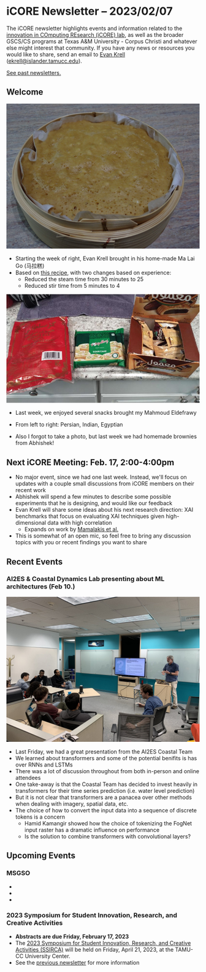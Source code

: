 # iCORE Newsletter – 2023/02/07

The iCORE newsletter highlights events and information related to the [innovation in COmputing REsearch (iCORE) lab](https://icore.tamucc.edu/),
as well as the broader GSCS/CS programs at Texas A&M University - Corpus Christi and whatever else might interest that community.
If you have any news or resources you would like to share, send an email to [Evan Krell](https://scholar.google.com/citations?user=jLuwYGAAAAAJ&hl=en) (ekrell@islander.tamucc.edu).

[See past newsletters.](https://github.com/ekrell/icore_website/tree/main/news)


## Welcome

![ma lai go](../img/malaigo.JPG)

- Starting the week of right, Evan Krell brought in his home-made Ma Lai Go (马拉糕)
- Based on [this recipe](https://www.google.com/url?sa=t&rct=j&q=&esrc=s&source=web&cd=&cad=rja&uact=8&ved=2ahUKEwiCxvjUt5P9AhX8m2oFHSz_CqwQFnoECAwQAQ&url=https%3A%2F%2Fthewoksoflife.com%2Fma-lai-go-chinese-steamed-cake%2F&usg=AOvVaw2QVep5hnj3Ee_zOk12dohW), with two changes based on experience:
  - Reduced the steam time from 30 minutes to 25
  - Reduced stir time from 5 minutes to 4
  
![snacks from Mahmoud](../img/icore_mahmoudsnacks.jpg)

- Last week, we enjoyed several snacks brought my Mahmoud Eldefrawy
- From left to right: Persian, Indian, Egyptian

- Also I forgot to take a photo, but last week we had homemade brownies from Abhishek!

## Next iCORE Meeting: Feb. 17, 2:00-4:00pm

- No major event, since we had one last week. Instead, we'll focus on updates with a couple small discussions from iCORE members on their recent work
- Abhishek will spend a few minutes to describe some possible experiments that he is designing, and would like our feedback
- Evan Krell will share some ideas about his next research direction: XAI benchmarks that focus on evaluating XAI techniques given high-dimensional data with high correlation
  - Expands on work by [Mamalakis et al.](https://arxiv.org/abs/2103.10005)
- This is somewhat of an open mic, so feel free to bring any discussion topics with you or recent findings you want to share

## Recent Events

### AI2ES & Coastal Dynamics Lab presenting about ML architectures (Feb 10.)

![Attending Dr. Tissot's talk](../img/icore_20230210.jpeg)

- Last Friday, we had a great presentation from the AI2ES Coastal Team
- We learned about transformers and some of the potential benifits is has over RNNs and LSTMs
- There was a lot of discussion throughout from both in-person and online attendees
- One take-away is that the Coastal Team has decided to invest heavily in transformers for their time series prediction (i.e. water level prediction)
- But it is not clear that transformers are a panacea over other methods when dealing with imagery, spatial data, etc. 
- The choice of how to convert the input data into a sequence of discrete tokens is a concern
  - Hamid Kamangir showed how the choice of tokenizing the FogNet input raster has a dramatic influence on performance
  - Is the solution to combine transformers with convolutional layers?


## Upcoming Events



### MSGSO

- 
- 
- 

### 2023 Symposium for Student Innovation, Research, and Creative Activities

- **Abstracts are due Friday, February 17, 2023**
- The [2023 Symposium for Student Innovation, Research, and Creative Activities (SSIRCA)](https://www.tamucc.edu/research/student-symposium/index.php) will be held on Friday, April 21, 2023, at the TAMU-CC University Center. 
- See the [previous newsletter](https://github.com/ekrell/icore_website/blob/main/news/icore_news_20230207.md) for more information

